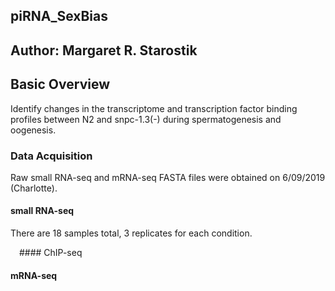 ## piRNA_SexBias

## Author: Margaret R. Starostik

## Basic Overview
Identify changes in the transcriptome and transcription factor binding profiles between N2 and snpc-1.3(-) during spermatogenesis and oogenesis. 

### Data Acquisition
Raw small RNA-seq and mRNA-seq FASTA files were obtained on 6/09/2019 (Charlotte).

#### small RNA-seq
There are 18 samples total, 3 replicates for each condition.

<img src="https://github.com/starostikm/piRNA_SexBias/blob/master/smallRNAseq_Workflow.png" width="10">
#### ChIP-seq

#### mRNA-seq

